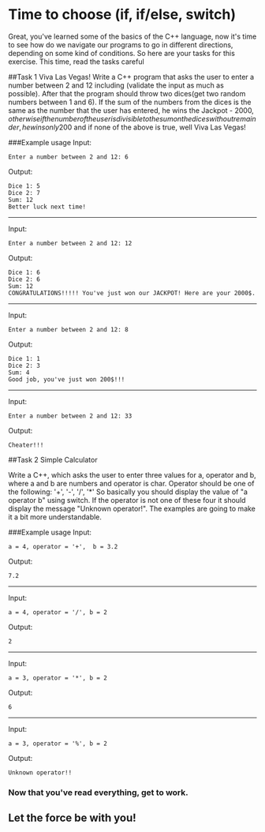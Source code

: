 Time to choose (if, if/else, switch)
=====================
Great, you've learned some of the basics of the C++ language, now it's time to see how do we navigate our programs to go in different directions, depending on some kind of conditions. So here are your tasks for this exercise.
This time, read the tasks careful

##Task 1 Viva Las Vegas!
Write a C++ program that asks the user to enter a number between 2 and 12 including (validate the input as much as possible). After that the program should throw two dices(get two random numbers between 1 and 6). If the sum of the numbers from the dices is the same as the number that the user has entered, he wins the Jackpot - 2000$, otherwise if the number of the user is divisible to the sum on the dices without remainder, he wins only 200$ and if none of the above is true, well Viva Las Vegas!

###Example usage
Input:

```
Enter a number between 2 and 12: 6
```

Output:

```
Dice 1: 5
Dice 2: 7
Sum: 12
Better luck next time!
```
___


Input:
```
Enter a number between 2 and 12: 12
```

Output:
```
Dice 1: 6
Dice 2: 6
Sum: 12
CONGRATULATIONS!!!!! You've just won our JACKPOT! Here are your 2000$.
```
___


Input:

```
Enter a number between 2 and 12: 8
```

Output:

```
Dice 1: 1
Dice 2: 3
Sum: 4
Good job, you've just won 200$!!!
```
___


Input:

```
Enter a number between 2 and 12: 33
```

Output:

```
Cheater!!!
```

##Task 2 Simple Calculator

Write a C++, which asks the user to enter three values for a, operator and b, where a and b are numbers and operator is char. Operator should be one of the following: '+', '-', '/', '*'
So basically you should display the value of  "a operator b" using switch. If the operator is not one of these four it should display the message "Unknown operator!". The examples are going to make it a bit more understandable.

###Example usage
Input:
```
a = 4, operator = '+',  b = 3.2
```

Output:
```
7.2
```	

___

Input:
```
a = 4, operator = '/', b = 2 
```
Output:
```
2
```

___

Input:
```
a = 3, operator = '*', b = 2
```

Output:
```
6
```

___

Input: 
```
a = 3, operator = '%', b = 2
```

Output:
```
Unknown operator!!
```


### Now that you've read everything, get to work. 
## Let the force be with you!
